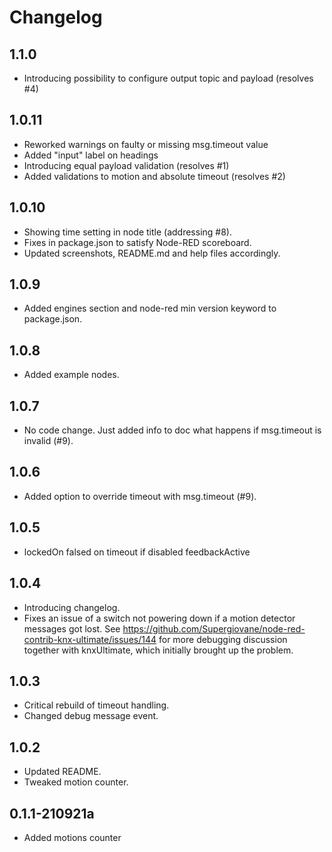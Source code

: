 # Changelog

## 1.1.0

* Introducing possibility to configure output topic and payload (resolves #4)

## 1.0.11

* Reworked warnings on faulty or missing msg.timeout value
* Added "input" label on headings
* Introducing equal payload validation (resolves #1)
* Added validations to motion and absolute timeout (resolves #2)

## 1.0.10

* Showing time setting in node title (addressing #8).
* Fixes in package.json to satisfy Node-RED scoreboard.
* Updated screenshots, README.md and help files accordingly.

## 1.0.9

* Added engines section and node-red min version keyword to package.json.

## 1.0.8

* Added example nodes.

## 1.0.7

* No code change. Just added info to doc what happens if msg.timeout is invalid (#9).

## 1.0.6

* Added option to override timeout with msg.timeout (#9).

## 1.0.5

* lockedOn falsed on timeout if disabled feedbackActive

## 1.0.4

* Introducing changelog.
* Fixes an issue of a switch not powering down if a motion detector messages got lost. See <https://github.com/Supergiovane/node-red-contrib-knx-ultimate/issues/144> for more debugging discussion together with knxUltimate, which initially brought up the problem.

## 1.0.3

* Critical rebuild of timeout handling.
* Changed debug message event.

## 1.0.2

* Updated README.
* Tweaked motion counter.

## 0.1.1-210921a

* Added motions counter
